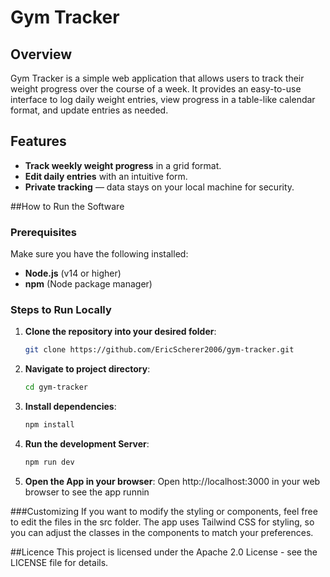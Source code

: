 # Gym Tracker

## Overview
Gym Tracker is a simple web application that allows users to track their weight progress over the course of a week. It provides an easy-to-use interface to log daily weight entries, view progress in a table-like calendar format, and update entries as needed.

## Features
- **Track weekly weight progress** in a grid format.
- **Edit daily entries** with an intuitive form.
- **Private tracking** — data stays on your local machine for security.

##How to Run the Software

### Prerequisites
Make sure you have the following installed:
- **Node.js** (v14 or higher)
- **npm** (Node package manager)

### Steps to Run Locally

1. **Clone the repository into your desired folder**:
   ```bash
   git clone https://github.com/EricScherer2006/gym-tracker.git

2. **Navigate to project directory**:
   ```bash
   cd gym-tracker
   
3. **Install dependencies**:
   ```bash
   npm install

4. **Run the development Server**:
   ```bash
   npm run dev

5. **Open the App in your browser**:
   Open http://localhost:3000 in your web browser to see the app runnin

###Customizing
If you want to modify the styling or components, feel free to edit the files in the src folder. The app uses Tailwind CSS for styling, so you can adjust the classes in the components to match your preferences.

##Licence
This project is licensed under the Apache 2.0 License - see the LICENSE file for details.

